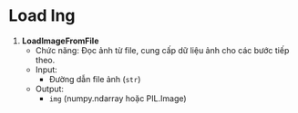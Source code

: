 # Load Ing

1. **LoadImageFromFile**
   - Chức năng: Đọc ảnh từ file, cung cấp dữ liệu ảnh cho các bước tiếp theo.
   - Input:
       - Đường dẫn file ảnh (`str`)
   - Output:
       - `img` (numpy.ndarray hoặc PIL.Image)
